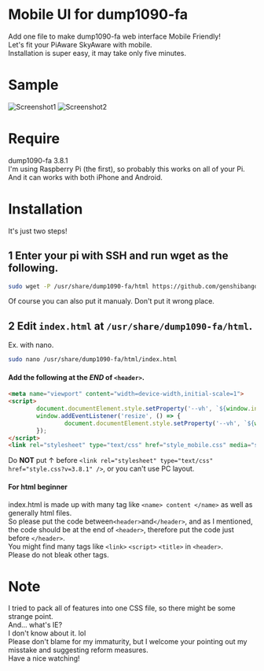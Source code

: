 # Mobile UI for dump1090-fa
Add one file to make dump1090-fa web interface Mobile Friendly!  
Let's fit your PiAware SkyAware with mobile.  
Installation is super easy, it may take only five minutes.

# Sample
![Screenshot1](https://user-images.githubusercontent.com/64895726/81192960-cd290b00-8ff5-11ea-982f-cfa108585303.jpg)
![Screenshot2](https://user-images.githubusercontent.com/64895726/81194550-bedbee80-8ff7-11ea-88ca-c0a4dfa4511c.jpg)

# Require
dump1090-fa 3.8.1  
I'm using Raspberry Pi (the first), so probably this works on all of your Pi.  
And it can works with both iPhone and Android.

# Installation
It's just two steps!

## 1 Enter your pi with SSH and run wget as the following.
```bash
sudo wget -P /usr/share/dump1090-fa/html https://github.com/genshibangou16/dump1090-fa-Mobile-UI/raw/master/style_mobile.css
```
Of course you can also put it manualy.
Don't put it wrong place.
## 2 Edit `index.html` at `/usr/share/dump1090-fa/html`.
Ex. with nano.
```bash
sudo nano /usr/share/dump1090-fa/html/index.html
```

#### Add the following at the _END_ of `<header>`.
```html
<meta name="viewport" content="width=device-width,initial-scale=1">
<script>
        document.documentElement.style.setProperty('--vh', `${window.innerHeight * 0.01}px`);
        window.addEventListener('resize', () => {
                document.documentElement.style.setProperty('--vh', `${window.innerHeight * 0.01}px`);
        });
</script>
<link rel="stylesheet" type="text/css" href="style_mobile.css" media="screen and (max-width: 600px)" />
```
Do __NOT__ put ↑ before `<link rel="stylesheet" type="text/css" href="style.css?v=3.8.1" />`, or you can't use PC layout.

#### For html beginner
index.html is made up with many tag like `<name> content </name>` as well as generally html files.  
So please put the code between`<header>`and`</header>`, and as I mentioned, the code should be at the end of `<header>`, therefore put the code just before `</header>`.  
You might find many tags like `<link>` `<script>` `<title>` in `<header>`.  
Please do not bleak other tags.

# Note
I tried to pack all of features into one CSS file, so there might be some strange point.  
And... what's IE?  
I don't know about it. lol  
Please don't blame for my immaturity, but I welcome your pointing out my misstake and suggesting reform measures.  
Have a nice watching!
